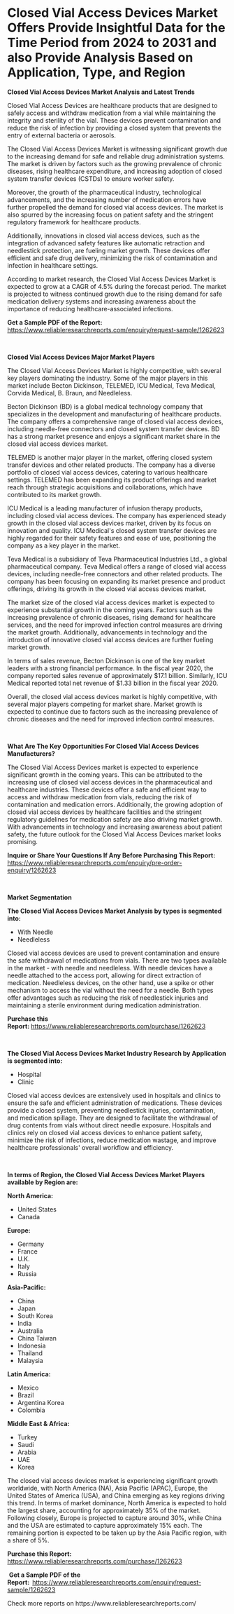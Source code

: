 <p><h1>Closed Vial Access Devices Market Offers Provide Insightful Data for the Time Period from 2024 to 2031 and also Provide Analysis Based on Application, Type, and Region</h1></p><p><strong>Closed Vial Access Devices Market Analysis and Latest Trends</strong></p>
<p><p>Closed Vial Access Devices are healthcare products that are designed to safely access and withdraw medication from a vial while maintaining the integrity and sterility of the vial. These devices prevent contamination and reduce the risk of infection by providing a closed system that prevents the entry of external bacteria or aerosols.</p><p>The Closed Vial Access Devices Market is witnessing significant growth due to the increasing demand for safe and reliable drug administration systems. The market is driven by factors such as the growing prevalence of chronic diseases, rising healthcare expenditure, and increasing adoption of closed system transfer devices (CSTDs) to ensure worker safety.</p><p>Moreover, the growth of the pharmaceutical industry, technological advancements, and the increasing number of medication errors have further propelled the demand for closed vial access devices. The market is also spurred by the increasing focus on patient safety and the stringent regulatory framework for healthcare products.</p><p>Additionally, innovations in closed vial access devices, such as the integration of advanced safety features like automatic retraction and needlestick protection, are fueling market growth. These devices offer efficient and safe drug delivery, minimizing the risk of contamination and infection in healthcare settings.</p><p>According to market research, the Closed Vial Access Devices Market is expected to grow at a CAGR of 4.5% during the forecast period. The market is projected to witness continued growth due to the rising demand for safe medication delivery systems and increasing awareness about the importance of reducing healthcare-associated infections.</p></p>
<p><strong>Get a Sample PDF of the Report:&nbsp;</strong> <a href="https://www.reliableresearchreports.com/enquiry/request-sample/1262623">https://www.reliableresearchreports.com/enquiry/request-sample/1262623</a></p>
<p>&nbsp;</p>
<p><strong>Closed Vial Access Devices Major Market Players</strong></p>
<p><p>The Closed Vial Access Devices Market is highly competitive, with several key players dominating the industry. Some of the major players in this market include Becton Dickinson, TELEMED, ICU Medical, Teva Medical, Corvida Medical, B. Braun, and Needleless.</p><p>Becton Dickinson (BD) is a global medical technology company that specializes in the development and manufacturing of healthcare products. The company offers a comprehensive range of closed vial access devices, including needle-free connectors and closed system transfer devices. BD has a strong market presence and enjoys a significant market share in the closed vial access devices market.</p><p>TELEMED is another major player in the market, offering closed system transfer devices and other related products. The company has a diverse portfolio of closed vial access devices, catering to various healthcare settings. TELEMED has been expanding its product offerings and market reach through strategic acquisitions and collaborations, which have contributed to its market growth.</p><p>ICU Medical is a leading manufacturer of infusion therapy products, including closed vial access devices. The company has experienced steady growth in the closed vial access devices market, driven by its focus on innovation and quality. ICU Medical's closed system transfer devices are highly regarded for their safety features and ease of use, positioning the company as a key player in the market.</p><p>Teva Medical is a subsidiary of Teva Pharmaceutical Industries Ltd., a global pharmaceutical company. Teva Medical offers a range of closed vial access devices, including needle-free connectors and other related products. The company has been focusing on expanding its market presence and product offerings, driving its growth in the closed vial access devices market.</p><p>The market size of the closed vial access devices market is expected to experience substantial growth in the coming years. Factors such as the increasing prevalence of chronic diseases, rising demand for healthcare services, and the need for improved infection control measures are driving the market growth. Additionally, advancements in technology and the introduction of innovative closed vial access devices are further fueling market growth.</p><p>In terms of sales revenue, Becton Dickinson is one of the key market leaders with a strong financial performance. In the fiscal year 2020, the company reported sales revenue of approximately $17.1 billion. Similarly, ICU Medical reported total net revenue of $1.33 billion in the fiscal year 2020.</p><p>Overall, the closed vial access devices market is highly competitive, with several major players competing for market share. Market growth is expected to continue due to factors such as the increasing prevalence of chronic diseases and the need for improved infection control measures.</p></p>
<p>&nbsp;</p>
<p><strong>What Are The Key Opportunities For Closed Vial Access Devices Manufacturers?</strong></p>
<p><p>The Closed Vial Access Devices market is expected to experience significant growth in the coming years. This can be attributed to the increasing use of closed vial access devices in the pharmaceutical and healthcare industries. These devices offer a safe and efficient way to access and withdraw medication from vials, reducing the risk of contamination and medication errors. Additionally, the growing adoption of closed vial access devices by healthcare facilities and the stringent regulatory guidelines for medication safety are also driving market growth. With advancements in technology and increasing awareness about patient safety, the future outlook for the Closed Vial Access Devices market looks promising.</p></p>
<p><strong>Inquire or Share Your Questions If Any Before Purchasing This Report:</strong> <a href="https://www.reliableresearchreports.com/enquiry/pre-order-enquiry/1262623">https://www.reliableresearchreports.com/enquiry/pre-order-enquiry/1262623</a></p>
<p>&nbsp;</p>
<p><strong>Market Segmentation</strong></p>
<p><strong>The Closed Vial Access Devices Market Analysis by types is segmented into:</strong></p>
<p><ul><li>With Needle</li><li>Needleless</li></ul></p>
<p><p>Closed vial access devices are used to prevent contamination and ensure the safe withdrawal of medications from vials. There are two types available in the market - with needle and needleless. With needle devices have a needle attached to the access port, allowing for direct extraction of medication. Needleless devices, on the other hand, use a spike or other mechanism to access the vial without the need for a needle. Both types offer advantages such as reducing the risk of needlestick injuries and maintaining a sterile environment during medication administration.</p></p>
<p><strong>Purchase this Report:&nbsp;</strong><a href="https://www.reliableresearchreports.com/purchase/1262623">https://www.reliableresearchreports.com/purchase/1262623</a></p>
<p>&nbsp;</p>
<p><strong>The Closed Vial Access Devices Market Industry Research by Application is segmented into:</strong></p>
<p><ul><li>Hospital</li><li>Clinic</li></ul></p>
<p><p>Closed vial access devices are extensively used in hospitals and clinics to ensure the safe and efficient administration of medications. These devices provide a closed system, preventing needlestick injuries, contamination, and medication spillage. They are designed to facilitate the withdrawal of drug contents from vials without direct needle exposure. Hospitals and clinics rely on closed vial access devices to enhance patient safety, minimize the risk of infections, reduce medication wastage, and improve healthcare professionals' overall workflow and efficiency.</p></p>
<p>&nbsp;</p>
<p><strong>In terms of Region, the Closed Vial Access Devices Market Players available by Region are:</strong></p>
<p>
    <p> <strong> North America: </strong>
        <ul>
            <li>United States</li>
            <li>Canada</li>
        </ul>
        </p> 
    <p> <strong> Europe: </strong>
        <ul>
            <li>Germany</li>
            <li>France</li>
            <li>U.K.</li>
            <li>Italy</li>
            <li>Russia</li>
        </ul>
        </p> 
    <p> <strong> Asia-Pacific: </strong>
        <ul>
            <li>China</li>
            <li>Japan</li>
            <li>South Korea</li>
            <li>India</li>
            <li>Australia</li>
            <li>China Taiwan</li>
            <li>Indonesia</li>
            <li>Thailand</li>
            <li>Malaysia</li>
        </ul>
        </p> 
    <p> <strong> Latin America: </strong>
        <ul>
            <li>Mexico</li>
            <li>Brazil</li>
            <li>Argentina Korea</li>
            <li>Colombia</li>
        </ul>
        </p> 
    <p> <strong> Middle East & Africa: </strong>
        <ul>
            <li>Turkey</li>
            <li>Saudi</li>
            <li>Arabia</li>
            <li>UAE</li>
            <li>Korea</li>
        </ul>
    </p>
    </p>
<p><p>The closed vial access devices market is experiencing significant growth worldwide, with North America (NA), Asia Pacific (APAC), Europe, the United States of America (USA), and China emerging as key regions driving this trend. In terms of market dominance, North America is expected to hold the largest share, accounting for approximately 35% of the market. Following closely, Europe is projected to capture around 30%, while China and the USA are estimated to capture approximately 15% each. The remaining portion is expected to be taken up by the Asia Pacific region, with a share of 5%.</p></p>
<p><strong>Purchase this Report: </strong><a href="https://www.reliableresearchreports.com/purchase/1262623">https://www.reliableresearchreports.com/purchase/1262623</a></p>
<p>&nbsp;<strong>Get a Sample PDF of the Report:&nbsp;&nbsp;</strong><a href="https://www.reliableresearchreports.com/enquiry/request-sample/1262623">https://www.reliableresearchreports.com/enquiry/request-sample/1262623</a></p>
<p><strong></strong></p>
<p>Check more reports on https://www.reliableresearchreports.com/</p>